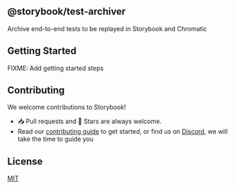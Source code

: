 ## @storybook/test-archiver

Archive end-to-end tests to be replayed in Storybook and Chromatic

## Getting Started

FIXME: Add getting started steps

## Contributing

We welcome contributions to Storybook!

- 📥 Pull requests and 🌟 Stars are always welcome.
- Read our [contributing guide](CONTRIBUTING.md) to get started,
  or find us on [Discord](https://discord.gg/storybook), we will take the time to guide you

## License

[MIT](https://github.com/storybookjs/@chromaui/test-archiver/blob/main/LICENSE)
